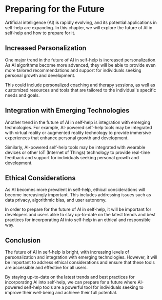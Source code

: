 Preparing for the Future
==============================================================

Artificial intelligence (AI) is rapidly evolving, and its potential applications in self-help are expanding. In this chapter, we will explore the future of AI in self-help and how to prepare for it.

Increased Personalization
-------------------------

One major trend in the future of AI in self-help is increased personalization. As AI algorithms become more advanced, they will be able to provide even more tailored recommendations and support for individuals seeking personal growth and development.

This could include personalized coaching and therapy sessions, as well as customized resources and tools that are tailored to the individual's specific needs and goals.

Integration with Emerging Technologies
--------------------------------------

Another trend in the future of AI in self-help is integration with emerging technologies. For example, AI-powered self-help tools may be integrated with virtual reality or augmented reality technology to provide immersive experiences that enhance personal growth and development.

Similarly, AI-powered self-help tools may be integrated with wearable devices or other IoT (Internet of Things) technology to provide real-time feedback and support for individuals seeking personal growth and development.

Ethical Considerations
----------------------

As AI becomes more prevalent in self-help, ethical considerations will become increasingly important. This includes addressing issues such as data privacy, algorithmic bias, and user autonomy.

In order to prepare for the future of AI in self-help, it will be important for developers and users alike to stay up-to-date on the latest trends and best practices for incorporating AI into self-help in an ethical and responsible way.

Conclusion
----------

The future of AI in self-help is bright, with increasing levels of personalization and integration with emerging technologies. However, it will be important to address ethical considerations and ensure that these tools are accessible and effective for all users.

By staying up-to-date on the latest trends and best practices for incorporating AI into self-help, we can prepare for a future where AI-powered self-help tools are a powerful tool for individuals seeking to improve their well-being and achieve their full potential.
